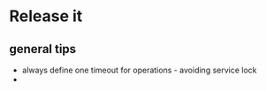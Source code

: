 # Release it

## general tips

* always define one timeout for operations - avoiding service lock
* 

